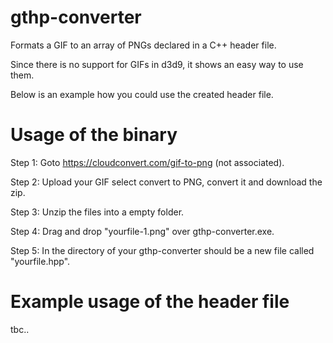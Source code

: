 # gthp-converter

Formats a GIF to an array of PNGs declared in a C++ header file. 

Since there is no support for GIFs in d3d9, it shows an easy way to use them.

Below is an example how you could use the created header file.


# Usage of the binary

Step 1: Goto https://cloudconvert.com/gif-to-png (not associated).

Step 2: Upload your GIF select convert to PNG, convert it and download the zip.

Step 3: Unzip the files into a empty folder.

Step 4: Drag and drop "yourfile-1.png" over gthp-converter.exe.

Step 5: In the directory of your gthp-converter should be a new file called "yourfile.hpp".


# Example usage of the header file

tbc..
